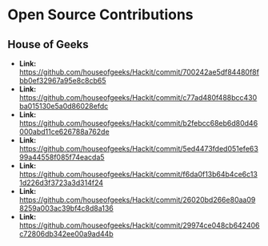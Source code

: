# Open Source Contributions

## House of Geeks

- **Link:** https://github.com/houseofgeeks/Hackit/commit/700242ae5df84480f8fbb0ef32967a95e8c8cb65
- **Link:** https://github.com/houseofgeeks/Hackit/commit/c77ad480f488bcc430ba015130e5a0d86028efdc
- **Link:** https://github.com/houseofgeeks/Hackit/commit/b2febcc68eb6d80d46000abd11ce626788a762de
- **Link:** https://github.com/houseofgeeks/Hackit/commit/5ed4473fded051efe6399a44558f085f74eacda5
- **Link:** https://github.com/houseofgeeks/Hackit/commit/f6da0f13b64b4ce6c131d226d3f3723a3d314f24
- **Link:** https://github.com/houseofgeeks/Hackit/commit/26020bd266e80aa098259a003ac39bf4c8d8a136
- **Link:** https://github.com/houseofgeeks/Hackit/commit/29974ce048cb642406c72806db342ee00a9ad44b


